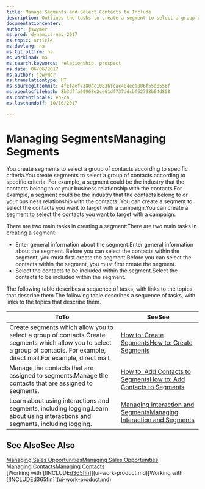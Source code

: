```yaml
---
title: Manage Segments and Select Contacts to Include
description: Outlines the tasks to create a segment to select a group of contacts according to specific criteria, for example, contacts in a particular industry that you want to target.
documentationcenter: 
author: jswymer
ms.prod: dynamics-nav-2017
ms.topic: article
ms.devlang: na
ms.tgt_pltfrm: na
ms.workload: na
ms.search.keywords: relationship, prospect
ms.date: 06/06/2017
ms.author: jswymer
ms.translationtype: HT
ms.sourcegitcommit: 4fefaef7380ac10836fcac404eea006f55d8556f
ms.openlocfilehash: 8b3dffa99968e2ce61df737ddcbf52798b04d850
ms.contentlocale: en-ca
ms.lasthandoff: 10/16/2017

---
```

# <a name="managing-segments"></a><span data-ttu-id="e3eac-103">Managing Segments</span><span class="sxs-lookup"><span data-stu-id="e3eac-103">Managing Segments</span></span>
<span data-ttu-id="e3eac-104">You create segments to select a group of contacts according to specific criteria.</span><span class="sxs-lookup"><span data-stu-id="e3eac-104">You create segments to select a group of contacts according to specific criteria.</span></span> <span data-ttu-id="e3eac-105">For example, a segment could be the industry that the contacts belong to or your business relationship with the contacts.</span><span class="sxs-lookup"><span data-stu-id="e3eac-105">For example, a segment could be the industry that the contacts belong to or your business relationship with the contacts.</span></span> <span data-ttu-id="e3eac-106">You can create a segment to select the contacts you want to target with a campaign.</span><span class="sxs-lookup"><span data-stu-id="e3eac-106">You can create a segment to select the contacts you want to target with a campaign.</span></span>

<span data-ttu-id="e3eac-107">There are two main tasks in creating a segment:</span><span class="sxs-lookup"><span data-stu-id="e3eac-107">There are two main tasks in creating a segment:</span></span>

* <span data-ttu-id="e3eac-108">Enter general information about the segment.</span><span class="sxs-lookup"><span data-stu-id="e3eac-108">Enter general information about the segment.</span></span> <span data-ttu-id="e3eac-109">Before you can select the contacts within the segment, you must first create the segment.</span><span class="sxs-lookup"><span data-stu-id="e3eac-109">Before you can select the contacts within the segment, you must first create the segment.</span></span>
* <span data-ttu-id="e3eac-110">Select the contacts to be included within the segment.</span><span class="sxs-lookup"><span data-stu-id="e3eac-110">Select the contacts to be included within the segment.</span></span>

<span data-ttu-id="e3eac-111">The following table describes a sequence of tasks, with links to the topics that describe them.</span><span class="sxs-lookup"><span data-stu-id="e3eac-111">The following table describes a sequence of tasks, with links to the topics that describe them.</span></span> 

| <span data-ttu-id="e3eac-112">To</span><span class="sxs-lookup"><span data-stu-id="e3eac-112">To</span></span> | <span data-ttu-id="e3eac-113">See</span><span class="sxs-lookup"><span data-stu-id="e3eac-113">See</span></span> |
| --- | --- |
| <span data-ttu-id="e3eac-114">Create segments which allow you to select a group of contacts.</span><span class="sxs-lookup"><span data-stu-id="e3eac-114">Create segments which allow you to select a group of contacts.</span></span> <span data-ttu-id="e3eac-115">For example, direct mail.</span><span class="sxs-lookup"><span data-stu-id="e3eac-115">For example, direct mail.</span></span> |[<span data-ttu-id="e3eac-116">How to: Create Segments</span><span class="sxs-lookup"><span data-stu-id="e3eac-116">How to: Create Segments</span></span>](marketing-how-create-segment.md) |
| <span data-ttu-id="e3eac-117">Manage the contacts that are assigned to segments.</span><span class="sxs-lookup"><span data-stu-id="e3eac-117">Manage the contacts that are assigned to segments.</span></span> |[<span data-ttu-id="e3eac-118">How to: Add Contacts to Segments</span><span class="sxs-lookup"><span data-stu-id="e3eac-118">How to: Add Contacts to Segments</span></span>](marketing-add-contact-segment.md) |
| <span data-ttu-id="e3eac-119">Learn about using interactions and segments, including logging.</span><span class="sxs-lookup"><span data-stu-id="e3eac-119">Learn about using interactions and segments, including logging.</span></span> |[<span data-ttu-id="e3eac-120">Managing Interaction and Segments</span><span class="sxs-lookup"><span data-stu-id="e3eac-120">Managing Interaction and Segments</span></span>](marketing-interaction-segments.md) |

## <a name="see-also"></a><span data-ttu-id="e3eac-121">See Also</span><span class="sxs-lookup"><span data-stu-id="e3eac-121">See Also</span></span>
[<span data-ttu-id="e3eac-122">Managing Sales Opportunities</span><span class="sxs-lookup"><span data-stu-id="e3eac-122">Managing Sales Opportunities</span></span>](marketing-manage-sales-opportunities.md)  
[<span data-ttu-id="e3eac-123">Managing Contacts</span><span class="sxs-lookup"><span data-stu-id="e3eac-123">Managing Contacts</span></span>](marketing-contacts.md)  
<span data-ttu-id="e3eac-124">[Working with [!INCLUDE[d365fin](includes/d365fin_md.md)]](ui-work-product.md)</span><span class="sxs-lookup"><span data-stu-id="e3eac-124">[Working with [!INCLUDE[d365fin](includes/d365fin_md.md)]](ui-work-product.md)</span></span>

